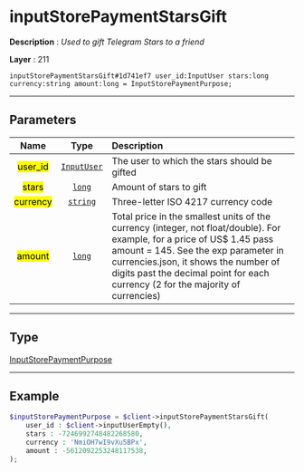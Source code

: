 # inputStorePaymentStarsGift

**Description** : *Used to gift Telegram Stars to a friend*

**Layer** : 211

```tl
inputStorePaymentStarsGift#1d741ef7 user_id:InputUser stars:long currency:string amount:long = InputStorePaymentPurpose;
```

---

## Parameters

| Name | Type | Description |
| :---: | :---: | :--- |
| <mark>user_id</mark> | [`InputUser`](type/InputUser) | The user to which the stars should be gifted |
| <mark>stars</mark> | [`long`](type/long) | Amount of stars to gift |
| <mark>currency</mark> | [`string`](type/string) | Three-letter ISO 4217 currency code |
| <mark>amount</mark> | [`long`](type/long) | Total price in the smallest units of the currency (integer, not float/double). For example, for a price of US$ 1.45 pass amount = 145. See the exp parameter in currencies.json, it shows the number of digits past the decimal point for each currency (2 for the majority of currencies) |

---

## Type

[InputStorePaymentPurpose](type/InputStorePaymentPurpose)

---

## Example

```php
$inputStorePaymentPurpose = $client->inputStorePaymentStarsGift(
	user_id : $client->inputUserEmpty(),
	stars : -7246992748482268580,
	currency : 'NmiOH7wI9vXu5BPx',
	amount : -5612092253248117538,
);
```